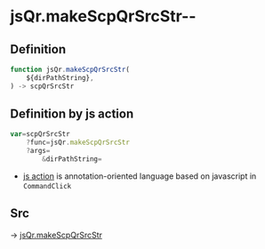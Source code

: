 # jsQr.makeScpQrSrcStr--

## Definition

```js.js
function jsQr.makeScpQrSrcStr(
	${dirPathString},
) -> scpQrSrcStr
```


## Definition by js action

```js.js
var=scpQrSrcStr
	?func=jsQr.makeScpQrSrcStr
	?args=
		&dirPathString=
```

- [js action](#) is annotation-oriented language based on javascript in `CommandClick`

## Src

-> [jsQr.makeScpQrSrcStr](https://github.com/puutaro/CommandClick/blob/master/app/src/main/java/com/puutaro/commandclick/fragment_lib/terminal_fragment/js_interface/qr/JsQr.kt#L222)


